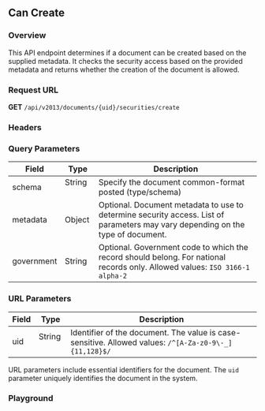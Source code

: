 ## Can Create

### Overview

This API endpoint determines if a document can be created based on the supplied metadata. It checks the security access based on the provided metadata and returns whether the creation of the document is allowed.

### Request URL

**GET** `/api/v2013/documents/{uid}/securities/create`


### Headers

<!--@include: ../../common/authorization-header.md-->


### Query Parameters

| Field      | Type   | Description                                               |
|------------|--------|-----------------------------------------------------------|
| schema     | String &nbsp;&nbsp;&nbsp; | Specify the document common-format posted (type/schema)  |
| metadata   | Object | Optional. Document metadata to use to determine security access. List of parameters may vary depending on the type of document. |
| government | String | Optional. Government code to which the record should belong. For national records only. Allowed values: `ISO 3166-1 alpha-2` |


### URL Parameters

| Field | Type   | Description                                                                                   |
| ----- | ------ | --------------------------------------------------------------------------------------------- |
| uid &nbsp;&nbsp;   | String &nbsp; | Identifier of the document. The value is case-sensitive. Allowed values: `/^[A-Za-z0-9\-_]{11,128}$/` |

URL parameters include essential identifiers for the document. The `uid` parameter uniquely identifies the document in the system.


### Playground

<SwaggerUI :swaggerJson="swaggerCreateJson" :protected="true" domId="swaggerCreate" />